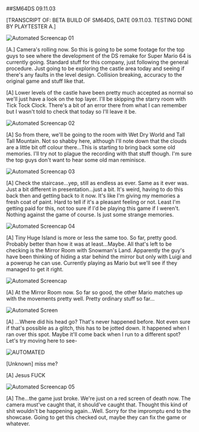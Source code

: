 ##SM64DS 09.11.03

[TRANSCRIPT OF: BETA BUILD OF SM64DS, DATE 09.11.03. TESTING DONE BY PLAYTESTER A.]

![Automated Screencap 01](https://files.catbox.moe/a4ma40.png)

[A.] Camera's rolling now. So this is going to be some footage for the top guys to see where the development of the DS remake for Super Mario 64 is currently going. Standard stuff for this company, just following the general procedure. Just going to be exploring the castle area today and seeing if there's any faults in the level design. Collision breaking, accuracy to the original game and stuff like that. 

[A] Lower levels of the castle have been pretty much accepted as normal so we'll just have a look on the top layer. I'll be skipping the starry room with Tick Tock Clock. There's a bit of an error there from what I can remember but I wasn't told to check that today so I'll leave it be.

![Automated Screencap 02](https://files.catbox.moe/hxhdba.png)

[A] So from there, we'll be going to the room with Wet Dry World and Tall Tall Mountain. Not so shabby here, although I'll note down that the clouds are a little bit off colour there...This is starting to bring back some old memories. I'll try not to plague the recording with that stuff though. I'm sure the top guys don't want to hear some old man reminisce.

![Automated Screencap 03](https://files.catbox.moe/qbt4yn.png)

[A] Check the staircase...yep, still as endless as ever. Same as it ever was. Just a bit different in presentation...just a bit. It's weird, having to do this back then and getting back to it now. It's like I'm giving my memories a fresh coat of paint. Hard to tell if it's a pleasant feeling or not. Least I'm getting paid for this, not too sure if I'd be playing this game if I weren't. Nothing against the game of course. Is just some strange memories.

![Automated Screencap 04](https://files.catbox.moe/9gboqy.png)

[A] Tiny Huge Island is more or less the same too. So far, pretty good. Probably better than how it was at least...Maybe. All that's left to be checking is the Mirror Room with Snowman's Land. Apparently the guy's have been thinking of hiding a star behind the mirror but only with Luigi and a powerup he can use. Currently playing as Mario but we'll see if they managed to get it right.

![Automated Screencap](https://files.catbox.moe/0gikw0.png)

[A] At the Mirror Room now. So far so good, the other Mario matches up with the movements pretty well. Pretty ordinary stuff so far...

![Automated Screen](https://files.catbox.moe/tdw6ap.png)

[A] ...Where did his head go? That's never happened before. Not even sure if that's possible as a glitch, this has to be jotted down. It happened when I ran over this spot. Maybe it'll come back when I run to a different spot? Let's try moving here to see-

![AUTOMATED](https://files.catbox.moe/qs3xnf.png)

[Unknown] miss me?

[A] Jesus FUCK

![Automated Screencap 05](https://files.catbox.moe/q96r0y.png)

[A] The...the game just broke. We're just on a red screen of death now. The camera must've caught that, it should've caught that. Thought this kind of shit wouldn't be happening again...Well. Sorry for the impromptu end to the showcase. Going to get this checked out, maybe they can fix the game or whatever.